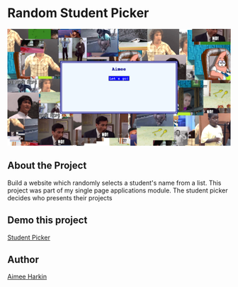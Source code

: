 # Random Student Picker

![Student Picker](student-picker.png)

## About the Project 
Build a website which randomly selects a student's name from a list. This project was part of my single page applications module. The student picker decides who presents their projects

## Demo this project
[Student Picker](https://aimhark.github.io/random-student-picker/)

## Author
[Aimee Harkin](https://github.com/aimhark)


